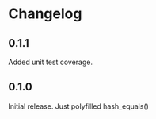 # Changelog

## 0.1.1

Added unit test coverage.

## 0.1.0

Initial release. Just polyfilled hash_equals()